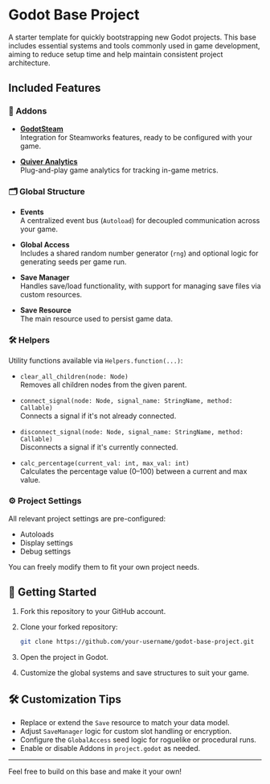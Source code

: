 # Godot Base Project

A starter template for quickly bootstrapping new Godot projects. This base includes essential systems and tools commonly used in game development, aiming to reduce setup time and help maintain consistent project architecture.

## Included Features

### 🔌 Addons

- [**GodotSteam**](https://godotsteam.com/)  
  Integration for Steamworks features, ready to be configured with your game.

- [**Quiver Analytics**](https://quiver.dev/analytics/)  
  Plug-and-play game analytics for tracking in-game metrics.

### 🗂 Global Structure

- **Events**  
  A centralized event bus (`Autoload`) for decoupled communication across your game.
  
- **Global Access**  
  Includes a shared random number generator (`rng`) and optional logic for generating seeds per game run.
  
- **Save Manager**  
  Handles save/load functionality, with support for managing save files via custom resources.
  
- **Save Resource**  
  The main resource used to persist game data.

### 🛠 Helpers

Utility functions available via `Helpers.function(...)`:

- `clear_all_children(node: Node)`  
  Removes all children nodes from the given parent.

- `connect_signal(node: Node, signal_name: StringName, method: Callable)`  
  Connects a signal if it's not already connected.

- `disconnect_signal(node: Node, signal_name: StringName, method: Callable)`  
  Disconnects a signal if it's currently connected.

- `calc_percentage(current_val: int, max_val: int)`  
  Calculates the percentage value (0–100) between a current and max value.

### ⚙️ Project Settings

All relevant project settings are pre-configured:

- Autoloads
- Display settings
- Debug settings

You can freely modify them to fit your own project needs.

## 🚀 Getting Started

1. Fork this repository to your GitHub account.

2. Clone your forked repository:
   ```bash
   git clone https://github.com/your-username/godot-base-project.git
   ```

3. Open the project in Godot.

4. Customize the global systems and save structures to suit your game.

## 🛠 Customization Tips

- Replace or extend the `Save` resource to match your data model.
- Adjust `SaveManager` logic for custom slot handling or encryption.
- Configure the `GlobalAccess` seed logic for roguelike or procedural runs.
- Enable or disable Addons in `project.godot` as needed.

---

Feel free to build on this base and make it your own!